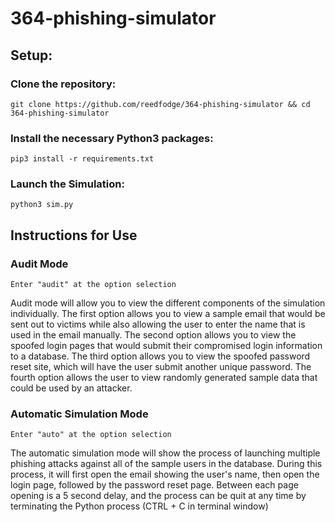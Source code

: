 # 364-phishing-simulator

## Setup:

### **Clone the repository:**
```
git clone https://github.com/reedfodge/364-phishing-simulator && cd 364-phishing-simulator
```

### **Install the necessary Python3 packages:**
```
pip3 install -r requirements.txt
```

### **Launch the Simulation:**
```
python3 sim.py
```
## Instructions for Use

### Audit Mode
```
Enter "audit" at the option selection
```
Audit mode will allow you to view the different components of the simulation individually. The first option allows you to view a sample email that would be sent out to victims while also allowing the user to enter the name that is used in the email manually.	The second option allows you to view the spoofed login pages that would submit their compromised login information to a database. The third option allows you to view the spoofed password reset site, which will have the user submit another unique password. The fourth option allows the user to view randomly generated sample data that could be used by an attacker.

### Automatic Simulation Mode
```
Enter "auto" at the option selection
```
The automatic simulation mode will show the process of launching multiple phishing attacks against all of the sample users in the database. During this process, it will first open the email showing the user's name, then open the login page, followed by the password reset page. Between each page opening is a 5 second delay, and the process can be quit at any time by terminating the Python process (CTRL + C in terminal window)
